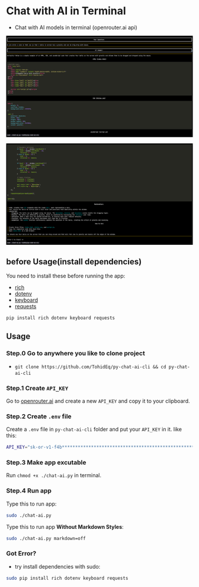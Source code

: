 # Chat with AI in Terminal

- Chat with AI models in terminal (openrouter.ai api)

![demo image 1](./assets/ss1.png)

![demo image 2](./assets/ss2.png)

## before Usage(install dependencies)

You need to install these before running the app:

- [rich](https://rich.readthedocs.io/en/latest/introduction.html#installation)
- [dotenv](https://pypi.org/project/python-dotenv/)
- [keyboard](https://pypi.org/project/keyboard/)
- [requests](https://pypi.org/project/requests/)

```bash
pip install rich dotenv keyboard requests
```

## Usage

### Step.0 Go to anywhere you like to clone project

- `git clone https://github.com/TohidEq/py-chat-ai-cli && cd py-chat-ai-cli`

### Step.1 Create `API_KEY`

Go to [openrouter.ai](https://openrouter.ai/) and create a new `API_KEY` and copy it to your clipboard.

### Step.2 Create `.env` file

Create a `.env` file in `py-chat-ai-cli` folder and put your `API_KEY` in it.
like this:

```bash
API_KEY="sk-or-v1-f4b*****************************************************e8d92499"
```

### Step.3 Make app excutable

Run `chmod +x ./chat-ai.py` in terminal.

### Step.4 Run app

Type this to run app:

```bash
sudo ./chat-ai.py
```

Type this to run app **Without Markdown Styles**:

```bash
sudo ./chat-ai.py markdown=off
```

### Got Error?

- try install dependencies with sudo:

```bash
sudo pip install rich dotenv keyboard requests
```
